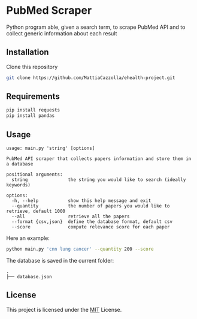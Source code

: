 # PubMed Scraper

Python program able, given a search term, to scrape PubMed API and to collect generic information about each result

## Installation
Clone this repository
```bash
git clone https://github.com/MattiaCazzolla/ehealth-project.git
```

## Requirements
```bash
pip install requests
pip install pandas
```

## Usage
```text
usage: main.py 'string' [options]

PubMed API scraper that collects papers information and store them in a database

positional arguments:
  string               the string you would like to search (ideally keywords)

options:
  -h, --help           show this help message and exit
  --quantity           the number of papers you would like to retrieve, default 1000
  --all                retrieve all the papers
  --format {csv,json}  define the database format, default csv
  --score              compute relevance score for each paper
```
Here an example:
```bash
python main.py 'cnn lung cancer' --quantity 200 --score
```
The database is saved in the current folder:
```text
.
├── database.json
```
## License
This project is licensed under the [MIT](LICENSE) License.
